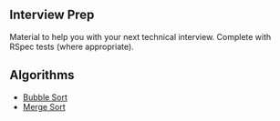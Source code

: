 ## Interview Prep

Material to help you with your next technical interview. Complete with RSpec tests (where appropriate).

## Algorithms
- [Bubble Sort](algorithms/lib/bubble_sort.rb)
- [Merge Sort](algorithms/lib/bubble_sort.rb)